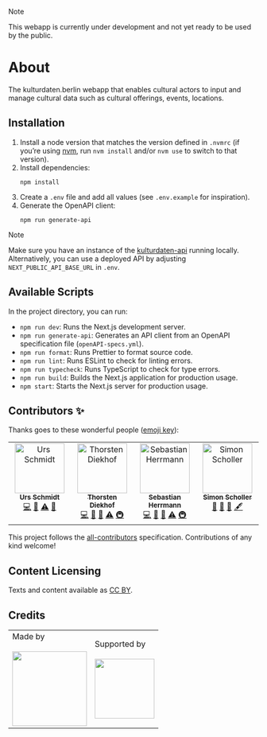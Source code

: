 > [!NOTE]
> This webapp is currently under development and not yet ready to be used by the public.

# About

The kulturdaten.berlin webapp that enables cultural actors to input and manage cultural data such as cultural offerings, events, locations.

## Installation

1. Install a node version that matches the version defined in `.nvmrc` (if you’re using [nvm](https://github.com/nvm-sh/nvm), run `nvm install` and/or `nvm use` to switch to that version).
2. Install dependencies:
   ```shell
   npm install
   ```
3. Create a `.env` file and add all values (see `.env.example` for inspiration).
4. Generate the OpenAPI client:
   ```shell
   npm run generate-api
   ```

> [!NOTE]
> Make sure you have an instance of the [kulturdaten-api](https://github.com/technologiestiftung/kulturdaten-api) running locally. Alternatively, you can use a deployed API by adjusting `NEXT_PUBLIC_API_BASE_URL` in `.env`.

## Available Scripts

In the project directory, you can run:

- `npm run dev`: Runs the Next.js development server.
- `npm run generate-api`: Generates an API client from an OpenAPI specification file (`openAPI-specs.yml`).
- `npm run format`: Runs Prettier to format source code.
- `npm run lint`: Runs ESLint to check for linting errors.
- `npm run typecheck`: Runs TypeScript to check for type errors.
- `npm run build`: Builds the Next.js application for production usage.
- `npm start`: Starts the Next.js server for production usage.

## Contributors ✨

Thanks goes to these wonderful people ([emoji key](https://allcontributors.org/docs/en/emoji-key)):

<!-- ALL-CONTRIBUTORS-LIST:START - Do not remove or modify this section -->
<!-- prettier-ignore-start -->
<!-- markdownlint-disable -->
<table>
  <tbody>
    <tr>
      <td align="center" valign="top" width="14.28%"><a href="https://github.com/ZenVega"><img src="https://avatars.githubusercontent.com/u/50147356?v=4?s=100" width="100px;" alt="Urs Schmidt"/><br /><sub><b>Urs Schmidt</b></sub></a><br /><a href="https://github.com/Technologiestiftung Berlin/kulturdaten-webapp/commits?author=ZenVega" title="Code">💻</a> <a href="#ideas-ZenVega" title="Ideas, Planning, & Feedback">🤔</a> <a href="https://github.com/Technologiestiftung Berlin/kulturdaten-webapp/commits?author=ZenVega" title="Tests">⚠️</a> <a href="https://github.com/Technologiestiftung Berlin/kulturdaten-webapp/pulls?q=is%3Apr+reviewed-by%3AZenVega" title="Reviewed Pull Requests">👀</a></td>
      <td align="center" valign="top" width="14.28%"><a href="https://github.com/ThorstenDiekhof"><img src="https://avatars.githubusercontent.com/u/121924163?v=4?s=100" width="100px;" alt="Thorsten Diekhof"/><br /><sub><b>Thorsten Diekhof</b></sub></a><br /><a href="https://github.com/Technologiestiftung Berlin/kulturdaten-webapp/commits?author=ThorstenDiekhof" title="Code">💻</a> <a href="#ideas-ThorstenDiekhof" title="Ideas, Planning, & Feedback">🤔</a> <a href="https://github.com/Technologiestiftung Berlin/kulturdaten-webapp/pulls?q=is%3Apr+reviewed-by%3AThorstenDiekhof" title="Reviewed Pull Requests">👀</a> <a href="https://github.com/Technologiestiftung Berlin/kulturdaten-webapp/commits?author=ThorstenDiekhof" title="Tests">⚠️</a> <a href="#infra-ThorstenDiekhof" title="Infrastructure (Hosting, Build-Tools, etc)">🚇</a></td>
      <td align="center" valign="top" width="14.28%"><a href="https://herrherrmann.net/"><img src="https://avatars.githubusercontent.com/u/6429568?v=4?s=100" width="100px;" alt="Sebastian Herrmann"/><br /><sub><b>Sebastian Herrmann</b></sub></a><br /><a href="https://github.com/Technologiestiftung Berlin/kulturdaten-webapp/commits?author=herrherrmann" title="Code">💻</a> <a href="#ideas-herrherrmann" title="Ideas, Planning, & Feedback">🤔</a> <a href="https://github.com/Technologiestiftung Berlin/kulturdaten-webapp/pulls?q=is%3Apr+reviewed-by%3Aherrherrmann" title="Reviewed Pull Requests">👀</a> <a href="https://github.com/Technologiestiftung Berlin/kulturdaten-webapp/commits?author=herrherrmann" title="Tests">⚠️</a> <a href="#infra-herrherrmann" title="Infrastructure (Hosting, Build-Tools, etc)">🚇</a></td>
      <td align="center" valign="top" width="14.28%"><a href="https://github.com/BugBoomBang"><img src="https://avatars.githubusercontent.com/u/30436389?v=4?s=100" width="100px;" alt="Simon Scholler"/><br /><sub><b>Simon Scholler</b></sub></a><br /><a href="#ideas-BugBoomBang" title="Ideas, Planning, & Feedback">🤔</a> <a href="https://github.com/Technologiestiftung Berlin/kulturdaten-webapp/pulls?q=is%3Apr+reviewed-by%3ABugBoomBang" title="Reviewed Pull Requests">👀</a> <a href="#design-BugBoomBang" title="Design">🎨</a> <a href="#content-BugBoomBang" title="Content">🖋</a></td>
    </tr>
  </tbody>
</table>

<!-- markdownlint-restore -->
<!-- prettier-ignore-end -->

<!-- ALL-CONTRIBUTORS-LIST:END -->

This project follows the [all-contributors](https://github.com/all-contributors/all-contributors) specification. Contributions of any kind welcome!

## Content Licensing

Texts and content available as [CC BY](https://creativecommons.org/licenses/by/3.0/de/).

## Credits

<table>
  <tr>
   <td>
      Made by <a href="https://www.technologiestiftung-berlin.de/">
        <br />
        <br />
        <img width="150" src="https://logos.citylab-berlin.org/logo-tsb-outline.svg" />
      </a>
    </td>
    <td>
      Supported by <a src="https://www.berlin.de/sen/kultur/en/">
        <br />
        <br />
        <img width="120" src="https://logos.citylab-berlin.org/logo-berlin-senkueu-en.svg" />
      </a>
    </td>
  </tr>
</table>

